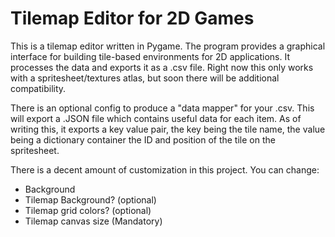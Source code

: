 # Tilemap Editor for 2D Games

This is a tilemap editor written in Pygame. The program provides a graphical interface for building
tile-based environments for 2D applications. It processes the data and exports it as a .csv file. Right
now this only works with a spritesheet/textures atlas, but soon there will be additional compatibility.

There is an optional config to produce a "data mapper" for your .csv. This will export a .JSON file which
contains useful data for each item. As of writing this, it exports a key value pair, the key being the tile name,
the value being a dictionary container the ID and position of the tile on the spritesheet.

There is a decent amount of customization in this project. You can change:

- Background
- Tilemap Background? (optional)
- Tilemap grid colors? (optional)
- Tilemap canvas size (Mandatory)